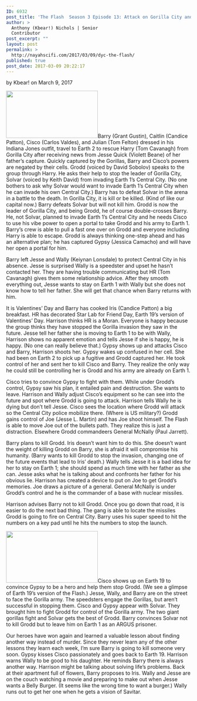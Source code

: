 ```yaml
---
ID: 6932
post_title: 'The Flash  Season 3 Episode 13: Attack on Gorilla City and  Season 3 Episode 14: Attack on Central City'
author: >
  Anthony (Kbear!) Nichols | Senior
  Contributor
post_excerpt: ""
layout: post
permalink: >
  http://nayahscifi.com/2017/03/09/dyc-the-flash/
published: true
post_date: 2017-03-09 20:22:17
---
```

by Kbear! on March 9, 2017

<strong><img class="alignleft wp-image-6933 size-thumbnail" src="http://nayahscifi.com/wp-content/uploads/2017/03/flash_attack_gorillacity-250x129.jpeg" alt="" width="250" height="129" /></strong>Barry (Grant Gustin), Caitlin (Candice Patton), Cisco (Carlos Valdes), and Julian (Tom Felton) dressed in his Indiana Jones outfit, travel to Earth 2 to rescue Harry (Tom Cavanagh) from Gorilla City after receiving news from Jesse Quick (Violett Beane) of her father’s capture. Quickly captured by the Gorillas, Barry and Cisco’s powers are negated by their cells. Grodd (voiced by David Sobolov) speaks to the group through Harry. He asks their help to stop the leader of Gorilla City, Solvar (voiced by Keith David) from invading Earth 1’s Central City. (No one bothers to ask why Solvar would want to invade Earth 1’s Central City when he can invade his own Central City.) Barry has to defeat Solvar in the arena in a battle to the death. In Gorilla City, it is kill or be killed. (Kind of like our capital now.) Barry defeats Solvar but will not kill him. Grodd is now the leader of Gorilla City, and being Grodd, he of course double-crosses Barry. He, not Solvar, planned to invade Earth 1’s Central City and he needs Cisco to use his vibe power to open a portal to take Grodd and his army to Earth 1. Barry’s crew is able to pull a fast one over on Grodd and everyone including Harry is able to escape. Grodd is always thinking one-step ahead and has an alternative plan; he has captured Gypsy (Jessica Camacho) and will have her open a portal for him.

Barry left Jesse and Wally (Keiynan Lonsdale) to protect Central City in his absence. Jesse is surprised Wally is a speedster and upset he hasn’t contacted her. They are having trouble communicating but HR (Tom Cavanagh) gives them some relationship advice. After they smooth everything out, Jesse wants to stay on Earth 1 with Wally but she does not know how to tell her father. She will get that chance when Barry returns with him.

It is Valentines’ Day and Barry has cooked Iris (Candice Patton) a big breakfast. HR has decorated Star Lab for Friend Day, Earth 19’s version of Valentines’ Day. Harrison thinks HR is a Moran. Everyone is happy because the group thinks they have stopped the Gorilla invasion they saw in the future. Jesse tell her father she is moving to Earth 1 to be with Wally, Harrison shows no apparent emotion and tells Jesse if she is happy, he is happy. (No one can really believe that.) Gypsy shows up and attacks Cisco and Barry, Harrison shoots her. Gypsy wakes up confused in her cell. She had been on Earth 2 to pick up a fugitive and Grodd captured her. He took control of her and sent her to kill Cisco and Barry. They realize the only way he could still be controlling her is Grodd and his army are already on Earth 1.

Cisco tries to convince Gypsy to fight with them. While under Grodd’s control, Gypsy saw his plan, it entailed pain and destruction. She wants to leave. Harrison and Wally adjust Cisco’s equipment so he can see into the future and spot where Grodd is going to attack. Harrison tells Wally he is dying but don’t tell Jesse. Cisco sees the location where Grodd will attack so the Central City police mobilize there. (Where is US military?) Grodd gains control of Joe (Jesse L. Martin) and has Joe shoot himself. The Flash is able to move Joe out of the bullets path. They realize this is just a distraction. Elsewhere Grodd commandeers General McNally (Paul Jarrett).

Barry plans to kill Grodd. Iris doesn’t want him to do this. She doesn’t want the weight of killing Grodd on Barry, she is afraid it will compromise his humanity. (Barry wants to kill Grodd to stop the invasion, changing one of the future events that lead to Iris’ death.) Wally tells Jesse it is a bad idea for her to stay on Earth 1; she should spend as much time with her father as she can. Jesse asks what he is talking about and confronts her father for his obvious lie. Harrison has created a device to put on Joe to get Grodd’s memories. Joe draws a picture of a general. General McNally is under Grodd’s control and he is the commander of a base with nuclear missiles.

Harrison advises Barry not to kill Grodd. Once you go down that road, it is easier to do the next bad thing. The gang is able to locate the missiles Grodd is going to fire on Central City. Barry uses his super speed to hit the numbers on a key pad until he hits the numbers to stop the launch.

<img class="wp-image-6935 size-thumbnail alignright" src="http://nayahscifi.com/wp-content/uploads/2017/03/The-FlashGypsyCisco-250x141.jpg" alt="" width="250" height="141" />Cisco shows up on Earth 19 to convince Gypsy to be a hero and help them stop Grodd. (We see a glimpse of Earth 19’s version of the Flash.) Jesse, Wally, and Barry are on the street to face the Gorilla army. The speedsters engage the Gorillas, but aren’t successful in stopping them. Cisco and Gypsy appear with Solvar. They brought him to fight Grodd for control of the Gorilla army. The two giant gorillas fight and Solvar gets the best of Grodd. Barry convinces Solvar not to kill Grodd but to leave him on Earth 1 as an ARGUS prisoner.

Our heroes have won again and learned a valuable lesson about finding another way instead of murder. Since they never learn any of the other lessons they learn each week, I’m sure Barry is going to kill someone very soon. Gypsy kisses Cisco passionately and goes back to Earth 19. Harrison warns Wally to be good to his daughter. He reminds Barry there is always another way. Harrison might be talking about solving life’s problems. Back at their apartment full of flowers, Barry proposes to Iris. Wally and Jesse are on the couch watching a movie and preparing to make out when Jesse wants a Belly Burger. (It seems like the wrong time to want a burger.) Wally runs out to get her one when he gets a vision of Savitar.